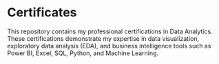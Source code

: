 # Certificates
This repository contains my professional certifications in Data Analytics. These certifications demonstrate my expertise in data visualization, exploratory data analysis (EDA), and business intelligence tools such as Power BI, Excel, SQL, Python, and Machine Learning.
